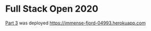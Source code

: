 # Full Stack Open 2020

[Part 3](https://immense-fjord-04993.herokuapp.com) was deployed https://immense-fjord-04993.herokuapp.com
